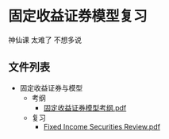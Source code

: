 # 固定收益证券模型复习

神仙课 太难了 不想多说

## 文件列表

- 固定收益证券与模型
    - 考纲
        - [固定收益证券模型考纲.pdf](https://github.com/QSCTech/zju-icicles/raw/master/%E5%9B%BA%E5%AE%9A%E6%94%B6%E7%9B%8A%E8%AF%81%E5%88%B8%E4%B8%8E%E6%A8%A1%E5%9E%8B/%E8%80%83%E7%BA%B2/%E5%9B%BA%E5%AE%9A%E6%94%B6%E7%9B%8A%E8%AF%81%E5%88%B8%E6%A8%A1%E5%9E%8B%E8%80%83%E7%BA%B2.pdf)
    - 复习
        - [Fixed Income Securities Review.pdf](https://github.com/QSCTech/zju-icicles/raw/master/%E5%9B%BA%E5%AE%9A%E6%94%B6%E7%9B%8A%E8%AF%81%E5%88%B8%E4%B8%8E%E6%A8%A1%E5%9E%8B/%E5%A4%8D%E4%B9%A0/Fixed%20Income%20Securities%20Review.pdf)
